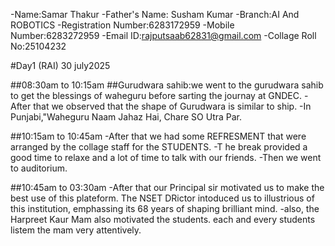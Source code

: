 -Name:Samar Thakur
-Father's Name: Susham Kumar
-Branch:AI And ROBOTICS
-Registration Number:6283172959
-Mobile Number:6283272959
-Email ID:rajputsaab62831@gmail.com
-Collage Roll No:25104232

#Day1 (RAI) 30 july2025

##08:30am to 10:15am
##Gurudwara sahib:we went to the gurudwara sahib to get the blessings of waheguru before sarting the journay at GNDEC.
-After that we observed that the shape of Gurudwara is similar to ship.
-In Punjabi,"Waheguru Naam Jahaz Hai, Chare SO Utra Par.

##10:15am to 10:45am
-After that we had some REFRESMENT that were arranged by the collage staff for the STUDENTS.
-T he break provided a good time to relaxe and a lot of time to talk with our friends.
-Then we went to auditorium.

##10:45am to 03:30am
-After that our Principal sir motivated us to make the best use of this plateform. The NSET DRictor intoduced us to illustrious of this institution, emphassing its 68 years of  shaping brilliant mind. 
-also, the Harpreet Kaur Mam also  motivated the students. each and every students listem the mam very attentively.

